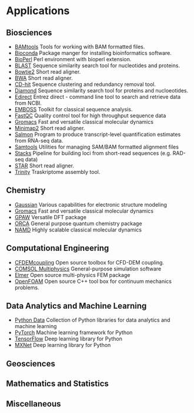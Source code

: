 <h1> Applications</h1>

## Biosciences
* [BAMtools](bamtools.md) Tools for working with BAM formatted files.
* [Bioconda](bioconda.md) Package manger for installing bioinformatics software.
* [BioPerl](bioperl.md) Perl environment with bioperl extension.
* [BLAST](blast.md) Sequence similarity search tool for nucleotides and proteins.
* [Bowtie2](bowtie2.md) Short read aligner. 
* [BWA](bwa.md) Short read aligner.
* [CD-hit](cd-hit.md) Sequence clustering and redundancy removal tool.
* [Diamond](diamond.md ) Sequence similarity search tool for proteins and nucloeotides.
* [Edirect](edirect.md) Entrez direct - command line tool to search and retrieve data from NCBI.
* [EMBOSS](emboss.md) Toolkit for classical sequence analysis.
* [FastQC](fastqc.md) Quality control tool for high throughput sequence data
* [Gromacs](gromacs.md) Fast and versatile classical molecular dynamics
* [Minimap2](minimap2.md) Short read aligner.
* [Salmon](salmon.md) Program to produce transcript-level quantification estimates from RNA-seq data.
* [Samtools](samtools.md) Utilities for managing SAM/BAM formatted alignment files
* [Stacks](stacks.md) Pipeline for building loci from short-read sequences (e.g. RAD-seq data)
* [STAR](star.md) Short read aligner.
* [Trinity](trinity.md) Traskriptome assembly tool.

## Chemistry

* [Gaussian](gaussian.md) Various capabilities for electronic structure modeling
* [Gromacs](gromacs.md) Fast and versatile classical molecular dynamics
* [GPAW](gpaw.md) Versatile DFT package
* [ORCA](orca.md) General purpose quantum chemistry package
* [NAMD](namd.md) Highly scalable classical molecular dynamics

## Computational Engineering

* [CFDEMcoupling](cfdem.md) Open source toolbox for CFD-DEM coupling.
* [COMSOL Multiphysics](comsol.md) General-purpose simulation software
* [Elmer](elmer.md) Open source multi-physics FEM package
* [OpenFOAM](openfoam.md) Open source C++ tool box for continuum mechanics problems.

## Data Analytics and Machine Learning

* [Python Data](python-data.md) Collection of Python libraries for data analytics and machine learning
* [PyTorch](pytorch.md) Machine learning framework for Python
* [TensorFlow](tensorflow.md) Deep learning library for Python
* [MXNet](mxnet.md) Deep learning library for Python

## Geosciences

## Mathematics and Statistics

## Miscellaneous

